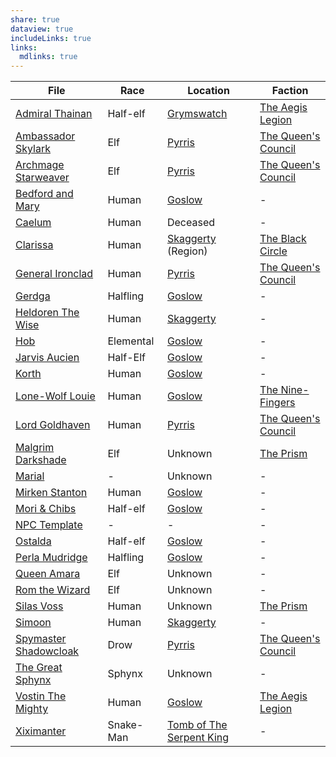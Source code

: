 ```yaml
---
share: true
dataview: true
includeLinks: true
links:
  mdlinks: true
---
```


| File                                                                                                                | Race      | Location                                                                            | Faction                                                                                                         |
| ------------------------------------------------------------------------------------------------------------------- | --------- | ----------------------------------------------------------------------------------- | --------------------------------------------------------------------------------------------------------------- |
| [Admiral Thainan](Admiral%20Thainan.md)                             | Half-elf  | [Grymswatch](Grymswatch.md)            | [The Aegis Legion](../../Peoples%20&%20Factions/The%20Aegis%20Legion/index.md)                                   |
| [Ambassador Skylark](../../Maps%20&%20Geography/Cities%20&%20Towns/Pyrris/NPCs/The%20Queen's%20Council/Ambassador%20Skylark.md)       | Elf       | [Pyrris](../../Maps%20&%20Geography/Cities%20&%20Towns/Pyrris/index.md)                        | [The Queen's Council](../../Maps%20&%20Geography/Cities%20&%20Towns/Pyrris/NPCs/The%20Queen's%20Council/index.md) |
| [Archmage Starweaver](../../Maps%20&%20Geography/Cities%20&%20Towns/Pyrris/NPCs/The%20Queen's%20Council/Archmage%20Starweaver.md)     | Elf       | [Pyrris](../../Maps%20&%20Geography/Cities%20&%20Towns/Pyrris/index.md)                        | [The Queen's Council](../../Maps%20&%20Geography/Cities%20&%20Towns/Pyrris/NPCs/The%20Queen's%20Council/index.md) |
| [Bedford and Mary](../../Maps%20&%20Geography/Cities%20&%20Towns/Goslow/NPCs/Bedford%20and%20Mary.md)                               | Human     | [Goslow](../../Maps%20&%20Geography/Cities%20&%20Towns/Goslow/index.md)                        | \-                                                                                                              |
| [Caelum](../../History%20&%20Lore/Legends/Caelum.md)                                                                        | Human     | Deceased                                                                            | \-                                                                                                              |
| [Clarissa](../../Peoples%20&%20Factions/The%20Black%20Circle/NPCs/Clarissa.md)                                                  | Human     | [Skaggerty](Skaggerty.md) (Region)                                                              | [The Black Circle](../../Peoples%20&%20Factions/The%20Black%20Circle/index.md)                                   |
| [General Ironclad](../../Maps%20&%20Geography/Cities%20&%20Towns/Pyrris/NPCs/The%20Queen's%20Council/General%20Ironclad.md)           | Human     | [Pyrris](../../Maps%20&%20Geography/Cities%20&%20Towns/Pyrris/index.md)                        | [The Queen's Council](../../Maps%20&%20Geography/Cities%20&%20Towns/Pyrris/NPCs/The%20Queen's%20Council/index.md) |
| [Gerdga](../../Maps%20&%20Geography/Cities%20&%20Towns/Goslow/NPCs/Gerdga.md)                                                   | Halfling  | [Goslow](../../Maps%20&%20Geography/Cities%20&%20Towns/Goslow/index.md)                        | \-                                                                                                              |
| [Heldoren The Wise](../../Maps%20&%20Geography/Cities%20&%20Towns/Skaggerty/NPCs/Heldoren%20The%20Wise.md)                          | Human     | [Skaggerty](../../Maps%20&%20Geography/Cities%20&%20Towns/Skaggerty/index.md)               | \-                                                                                                              |
| [Hob](../../Maps%20&%20Geography/Cities%20&%20Towns/Goslow/NPCs/Hob.md)                                                         | Elemental | [Goslow](../../Maps%20&%20Geography/Cities%20&%20Towns/Goslow/index.md)                        | \-                                                                                                              |
| [Jarvis Aucien](../../Maps%20&%20Geography/Cities%20&%20Towns/Goslow/NPCs/Jarvis%20Aucien.md)                                     | Half-Elf  | [Goslow](../../Maps%20&%20Geography/Cities%20&%20Towns/Goslow/index.md)                        | \-                                                                                                              |
| [Korth](../../Maps%20&%20Geography/Cities%20&%20Towns/Goslow/NPCs/Korth.md)                                                     | Human     | [Goslow](../../Maps%20&%20Geography/Cities%20&%20Towns/Goslow/index.md)                        | \-                                                                                                              |
| [Lone-Wolf Louie](../../Maps%20&%20Geography/Cities%20&%20Towns/Goslow/NPCs/Lone-Wolf%20Louie.md)                                 | Human     | [Goslow](../../Maps%20&%20Geography/Cities%20&%20Towns/Goslow/index.md)                        | [The Nine-Fingers](../../Peoples%20&%20Factions/Gambler's%20Guild/index.md)                                     |
| [Lord Goldhaven](../../Maps%20&%20Geography/Cities%20&%20Towns/Pyrris/NPCs/The%20Queen's%20Council/Lord%20Goldhaven.md)               | Human     | [Pyrris](../../Maps%20&%20Geography/Cities%20&%20Towns/Pyrris/index.md)                        | [The Queen's Council](../../Maps%20&%20Geography/Cities%20&%20Towns/Pyrris/NPCs/The%20Queen's%20Council/index.md) |
| [Malgrim Darkshade](Malgrim%20Darkshade.md)                                       | Elf       | Unknown                                                                             | [The Prism](../../Peoples%20&%20Factions/The%20Prism/index.md)                                                        |
| [Marial](Marial.md)                                                                        | \-        | Unknown                                                                             | \-                                                                                                              |
| [Mirken Stanton](../../Maps%20&%20Geography/Cities%20&%20Towns/Goslow/NPCs/Mirken%20Stanton.md)                                   | Human     | [Goslow](../../Maps%20&%20Geography/Cities%20&%20Towns/Goslow/index.md)                        | \-                                                                                                              |
| [Mori & Chibs](../../Maps%20&%20Geography/Cities%20&%20Towns/Goslow/NPCs/Mori%20&%20Chibs.md)                                       | Half-elf  | [Goslow](../../Maps%20&%20Geography/Cities%20&%20Towns/Goslow/index.md)                        | \-                                                                                                              |
| [NPC Template](NPC%20Template.md)                                                          | \-        | \-                                                                                  | \-                                                                                                              |
| [Ostalda](../../Maps%20&%20Geography/Cities%20&%20Towns/Goslow/NPCs/Ostalda.md)                                                 | Half-elf  | [Goslow](../../Maps%20&%20Geography/Cities%20&%20Towns/Goslow/index.md)                        | \-                                                                                                              |
| [Perla Mudridge](../../Maps%20&%20Geography/Cities%20&%20Towns/Goslow/NPCs/Perla%20Mudridge.md)                                   | Halfling  | [Goslow](../../Maps%20&%20Geography/Cities%20&%20Towns/Goslow/index.md)                        | \-                                                                                                              |
| [Queen Amara](../../Maps%20&%20Geography/Cities%20&%20Towns/Pyrris/NPCs/Queen%20Amara.md)                                         | Elf       | Unknown                                                                             | \-                                                                                                              |
| [Rom the Wizard](../../History%20&%20Lore/Legends/Rom%20the%20Wizard.md)                                                        | Elf       | Unknown                                                                             | \-                                                                                                              |
| [Silas Voss](Silas%20Voss.md)                                                     | Human     | Unknown                                                                             | [The Prism](../../Peoples%20&%20Factions/The%20Prism/index.md)                                                        |
| [Simoon](../../Maps%20&%20Geography/Cities%20&%20Towns/Skaggerty/NPCs/Simoon.md)                                                | Human     | [Skaggerty](../../Maps%20&%20Geography/Cities%20&%20Towns/Skaggerty/index.md)               | \-                                                                                                              |
| [Spymaster Shadowcloak](../../Maps%20&%20Geography/Cities%20&%20Towns/Pyrris/NPCs/The%20Queen's%20Council/Spymaster%20Shadowcloak.md) | Drow      | [Pyrris](../../Maps%20&%20Geography/Cities%20&%20Towns/Pyrris/index.md)                        | [The Queen's Council](../../Maps%20&%20Geography/Cities%20&%20Towns/Pyrris/NPCs/The%20Queen's%20Council/index.md) |
| [The Great Sphynx](../../History%20&%20Lore/Legends/The%20Great%20Sphynx.md)                                                    | Sphynx    | Unknown                                                                             | \-                                                                                                              |
| [Vostin The Mighty](../../Maps%20&%20Geography/Cities%20&%20Towns/Goslow/NPCs/Vostin%20The%20Mighty.md)                             | Human     | [Goslow](../../Maps%20&%20Geography/Cities%20&%20Towns/Goslow/index.md)                        | [The Aegis Legion](../../Peoples%20&%20Factions/The%20Aegis%20Legion/index.md)                                   |
| [Xiximanter](../../History%20&%20Lore/Legends/Xiximanter.md)                                                                | Snake-Man | [Tomb of The Serpent King](Tomb%20of%20The%20Serpent%20King.md) | \-                                                                                                              |
